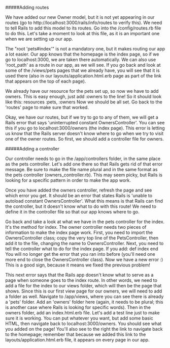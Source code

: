 #####Adding routes

We have added our new Owner model, but it is not yet appearing in our routes (go to http://localhost:3000/rails/info/routes to verify this). We need to tell Rails to add this model to its routes. Go into the /config/routes.rb file to do this. Let's take a moment to look at this file, as it is an important one when we are setting up our app.

The "root 'pets#index'" is not a mandatory one, but it makes routing our app a lot easier. Our app knows that the homepage is the index page, so if we go to localhost:3000, we are taken there automatically. We can also use 'root_path' as a route in our app, as we will see. If you go back and look at some of the /views/pets pages that we already have, you will see that it is used there (also in our layouts/application.html.erb page as part of the link that appears on the top of each page).

We already have our resource for the pets set up, so now we have to add owners. This is easy enough, just add :owners to the line! So it should look like this:
  resources :pets, :owners
Now we should be all set. Go back to the 'routes' page to make sure that worked.

Okay, we have our routes, but if we try to go to any of them, we will get a Rails error that says 'uninterrupted constant OwnersController'. You can see this if you go to localhost:3000/owners (the index page). This error is letting us know that the Rails server doesn't know where to go when we try to visit one of the owner routes. So first, we should add a controller file for owners.

#####Adding a controller

Our controller needs to go in the /app/controllers folder, in the same place as the pets controller. Let's add one there so that Rails gets rid of that error message. Be sure to make the file name plural and in the same format as the pets controller (owners_controller.rb). This may seem picky, but Rails is looking for a specific pattern in order to make the app work.

Once you have added the owners controller, refresh the page and see which error you get. It should be an error that states Rails is 'unable to autoload constant OwnersController'. What this means is that Rails can find the controller, but it doesn't know what to do with this route! We need to define it in the controller file so that our app knows where to go.

Go back and take a look at what we have in the pets controller for the index. It's the method for index. The owner controller needs two pieces of information to make the index page work. First, you need to import the OwnersController class; copy the very top line of the PetsController, then add it to the file, changing the name to OwnersController.
Next, you need to tell the controller what to do for the index page. If you add:
  def index
  end
You will no longer get the error that you ran into before (you'll need one more end to close the OwnersController class). Now we have a new error :) This is a good sign, because it means we fixed the previous problem!

This next error says that the Rails app doesn't know what to serve as a page when someone goes to the index route. In other words, we need to add a file for the index to our views folder, which will then be the page that shows. Since this is our first view page for our owners, we will need to add a folder as well. Navigate to /app/views, where you can see there is already a 'pets' folder. Add an 'owners' folder here (again, it needs to be plural; this is another case where Rails is looking for specific words). Then in the owners folder, add an index.html.erb file. Let's add a test line just to make sure it is working. You can put whatever you want, but add some basic HTML, then navigate back to localhost:3000/owners. You should see what you added on the page! You'll also see to the right the link to navigate back to the homepage; remember that because we added this link to the layouts/application.html.erb file, it appears on every page in our app.
